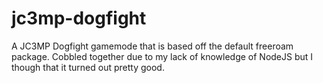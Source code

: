 # jc3mp-dogfight
A JC3MP Dogfight gamemode that is based off the default freeroam package.
Cobbled together due to my lack of knowledge of NodeJS but I though that it turned out pretty good.
